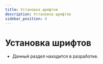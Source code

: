 ```yaml
---
title: Установка шрифтов
description: Установка шрифтов
sidebar_position: 4
---
```

# Установка шрифтов

* Данный раздел находится в разработке.
